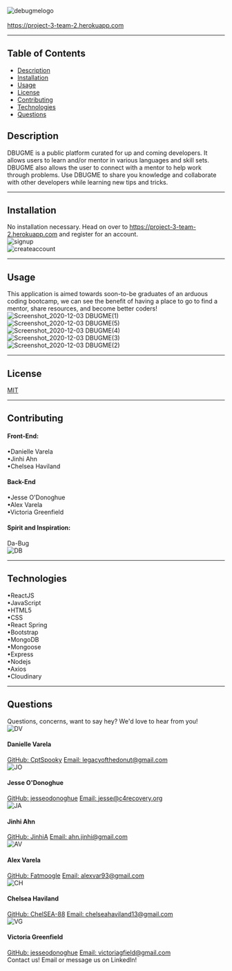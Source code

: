 ![debugmelogo](https://user-images.githubusercontent.com/66035385/101024606-55e33780-3542-11eb-9cfe-9943e50611c8.png)
<br><br>
https://project-3-team-2.herokuapp.com<br>
<hr>

 ## Table of Contents
  - [Description](#Description)
  - [Installation](#Installation)
  - [Usage](#Usage)
  - [License](#License)
  - [Contributing](#Contributing)
  - [Technologies](#Technologies)
  - [Questions](#Questions)

  ## Description
  DBUGME is a public platform curated for up and coming developers. It allows users to learn and/or mentor in various languages and skill sets. DBUGME also allows the user to connect with a mentor to help work through problems. Use DBUGME to share you knowledge and collaborate with other developers while learning new tips and tricks. 
  <hr>

  ## Installation
  No installation necessary. Head on over to https://project-3-team-2.herokuapp.com and register for an account.<br>
  ![signup](https://user-images.githubusercontent.com/66035385/101026596-19650b00-3545-11eb-8e5a-cf363a3932f4.png)<br>
  ![createaccount](https://user-images.githubusercontent.com/66035385/101026598-19fda180-3545-11eb-8943-60273409e731.png)<br>
  <hr>

  ## Usage
  This application is aimed towards soon-to-be graduates of an arduous coding bootcamp, we can see the benefit of having a place to go to find a mentor, share resources, and become better coders!<br>
 ![Screenshot_2020-12-03 DBUGME(1)](https://user-images.githubusercontent.com/66035385/101026696-36014300-3545-11eb-8626-b8046bfd04de.png)<br>
 ![Screenshot_2020-12-03 DBUGME(5)](https://user-images.githubusercontent.com/66035385/101026692-3568ac80-3545-11eb-845d-e595cb4a4999.png)<br>
 ![Screenshot_2020-12-03 DBUGME(4)](https://user-images.githubusercontent.com/66035385/101026693-3568ac80-3545-11eb-9c5d-20ed87d6eee4.png)<br>
 ![Screenshot_2020-12-03 DBUGME(3)](https://user-images.githubusercontent.com/66035385/101026694-36014300-3545-11eb-96b7-c9b2ec565e0f.png)<br>
 ![Screenshot_2020-12-03 DBUGME(2)](https://user-images.githubusercontent.com/66035385/101026695-36014300-3545-11eb-9fb8-9417adb5b9f4.png)<br>
 
  <hr>

  ## License
  [MIT](https://opensource.org/licenses/MIT)
  <hr>

  ## Contributing
  #### Front-End:<br>
  •Danielle Varela<br>
  •Jinhi Ahn<br>
  •Chelsea Haviland<br>
  #### Back-End<br>
  •Jesse O'Donoghue<br>
  •Alex Varela<br>
  •Victoria Greenfield<br>
  #### Spirit and Inspiration:<br>
  Da-Bug<br>![DB](https://user-images.githubusercontent.com/66035385/101025338-6d6ef000-3543-11eb-9308-015b7b303fdf.png)
  <hr>

  ## Technologies
  •ReactJS<br>
  •JavaScript<br>
  •HTML5<br>
  •CSS<br>
  •React Spring<br>
  •Bootstrap<br>
  •MongoDB<br>
  •Mongoose<br>
  •Express<br>
  •Nodejs<br>
  •Axios<br>
  •Cloudinary
  <hr>

  ## Questions
  Questions, concerns, want to say hey? We'd love to hear from you!<br>
  ![DV](https://user-images.githubusercontent.com/66035385/101025332-6cd65980-3543-11eb-965f-62843ca9ed06.png)<br>
  #### Danielle Varela
  [GitHub: CptSpooky](https://github.com/CptSpooky)
  [Email: legacyofthedonut@gmail.com](legacyofthedonut@gmail.com)<br>
  ![JO](https://user-images.githubusercontent.com/66035385/101025331-6cd65980-3543-11eb-874e-270187bacb65.png)<br>
  #### Jesse O'Donoghue
  [GitHub: jesseodonoghue](https://github.com/jesseodonoghue)
  [Email: jesse@c4recovery.org](jesse@c4recovery.org)<br>
  ![JA](https://user-images.githubusercontent.com/66035385/101025334-6cd65980-3543-11eb-9a41-e4f4c57fbbdd.png)<br>
  #### Jinhi Ahn
  [GitHub: JinhiA](https://github.com/JinhiA)
  [Email: ahn.jinhi@gmail.com](ahn.jinhi@gmail.com)<br>
  ![AV](https://user-images.githubusercontent.com/66035385/101025335-6cd65980-3543-11eb-82c7-f3a1e96fe1c5.png)<br>
  #### Alex Varela
  [GitHub: Fatmoogle](https://github.com/Fatmoogle)
  [Email: alexvar93@gmail.com](alexvar93@gmail.com)<br>
  ![CH](https://user-images.githubusercontent.com/66035385/101025328-6c3dc300-3543-11eb-8648-d1e6c2cc8dc0.png)<br>
  #### Chelsea Haviland
  [GitHub: ChelSEA-88](https://github.com/ChelSEA-88)
  [Email: chelseahaviland13@gmail.com](chelseahaviland13@gmail.com)<br>
  ![VG](https://user-images.githubusercontent.com/66035385/101025330-6cd65980-3543-11eb-8c60-86bd511a689d.png)<br>
  #### Victoria Greenfield
  [GitHub: jesseodonoghue](https://github.com/jesseodonoghue)
  [Email: victoriagfield@gmail.com](victoriagfield@gmail.com)<br>
  Contact us! Email or message us on LinkedIn!<br><br>
  
